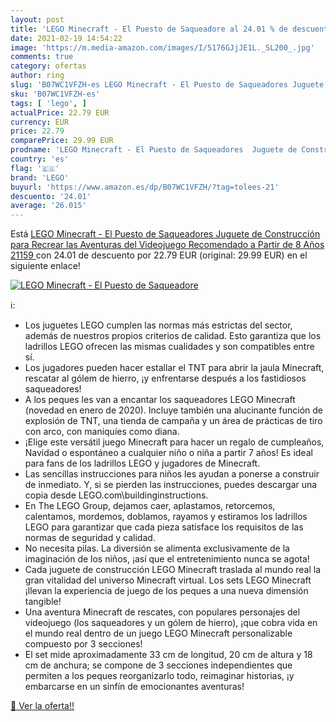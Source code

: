 ```yaml
---
layout: post
title: 'LEGO Minecraft - El Puesto de Saqueadore al 24.01 % de descuento'
date: 2021-02-19 14:54:22
image: 'https://m.media-amazon.com/images/I/5176GJjJE1L._SL200_.jpg'
comments: true
category: ofertas
author: ring
slug: 'B07WC1VFZH-es LEGO Minecraft - El Puesto de Saqueadores Juguete de...'
sku: 'B07WC1VFZH-es'
tags: [ 'lego', ]
actualPrice: 22.79 EUR
currency: EUR
price: 22.79
comparePrice: 29.99 EUR
prodname: 'LEGO Minecraft - El Puesto de Saqueadores  Juguete de Construcción para Recrear las Aventuras del Videojuego  Recomendado a Partir de 8 Años  21159 '
country: 'es'
flag: '🇪🇸'
brand: 'LEGO'
buyurl: 'https://www.amazon.es/dp/B07WC1VFZH/?tag=tolees-21'
descuento: '24.01'
average: '26.015'
---
```


Está [LEGO Minecraft - El Puesto de Saqueadores  Juguete de Construcción para Recrear las Aventuras del Videojuego  Recomendado a Partir de 8 Años  21159 ](https://www.amazon.es/dp/B07WC1VFZH/?tag=tolees-21) con 24.01 de descuento por 22.79 EUR (original: 29.99 EUR) en el siguiente enlace!

[![LEGO Minecraft - El Puesto de Saqueadore](https://m.media-amazon.com/images/I/5176GJjJE1L._SL200_.jpg)](https://www.amazon.es/dp/B07WC1VFZH/?tag=tolees-21)

ℹ️:

- Los juguetes LEGO cumplen las normas más estrictas del sector, además de nuestros propios criterios de calidad. Esto garantiza que los ladrillos LEGO ofrecen las mismas cualidades y son compatibles entre sí.
- Los jugadores pueden hacer estallar el TNT para abrir la jaula Minecraft, rescatar al gólem de hierro, ¡y enfrentarse después a los fastidiosos saqueadores!
- A los peques les van a encantar los saqueadores LEGO Minecraft (novedad en enero de 2020). Incluye también una alucinante función de explosión de TNT, una tienda de campaña y un área de prácticas de tiro con arco, con maniquíes como diana.
- ¡Elige este versátil juego Minecraft para hacer un regalo de cumpleaños, Navidad o espontáneo a cualquier niño o niña a partir 7 años! Es ideal para fans de los ladrillos LEGO y jugadores de Minecraft.
- Las sencillas instrucciones para niños les ayudan a ponerse a construir de inmediato. Y, si se pierden las instrucciones, puedes descargar una copia desde LEGO.com\buildinginstructions.
- En The LEGO Group, dejamos caer, aplastamos, retorcemos, calentamos, mordemos, doblamos, rayamos y estiramos los ladrillos LEGO para garantizar que cada pieza satisface los requisitos de las normas de seguridad y calidad.
- No necesita pilas. La diversión se alimenta exclusivamente de la imaginación de los niños, ¡así que el entretenimiento nunca se agota!
- Cada juguete de construcción LEGO Minecraft traslada al mundo real la gran vitalidad del universo Minecraft virtual. Los sets LEGO Minecraft ¡llevan la experiencia de juego de los peques a una nueva dimensión tangible!
- Una aventura Minecraft de rescates, con populares personajes del videojuego (los saqueadores y un gólem de hierro), ¡que cobra vida en el mundo real dentro de un juego LEGO Minecraft personalizable compuesto por 3 secciones!
- El set mide aproximadamente 33 cm de longitud, 20 cm de altura y 18 cm de anchura; se compone de 3 secciones independientes que permiten a los peques reorganizarlo todo, reimaginar historias, ¡y embarcarse en un sinfín de emocionantes aventuras!

[🛒 Ver la oferta!!](https://www.amazon.es/dp/B07WC1VFZH/?tag=tolees-21)
